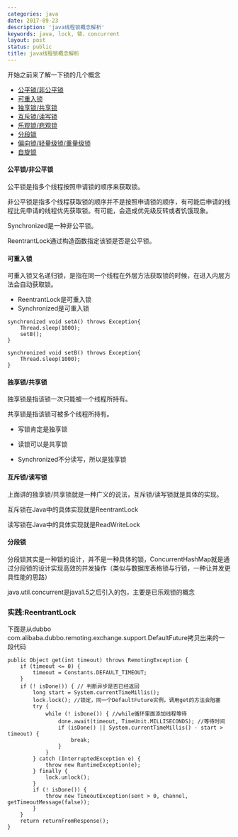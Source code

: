 ```yaml
---
categories: java
date: 2017-09-23
description: 'java线程锁概念解析'
keywords: java, lock, 锁，concurrent
layout: post
status: public
title: java线程锁概念解析
---
```


开始之前来了解一下锁的几个概念

- [公平锁/非公平锁](#公平锁/非公平锁)
- [可重入锁](#可重入锁)
- [独享锁/共享锁](#独享锁/共享锁)
- [互斥锁/读写锁](#互斥锁/读写锁)
- [乐观锁/悲观锁](#乐观锁/悲观锁)
- [分段锁](#分段锁)
- [偏向锁/轻量级锁/重量级锁](#偏向锁/轻量级锁/重量级锁)
- [自旋锁](#自旋锁)

#### 公平锁/非公平锁

公平锁是指多个线程按照申请锁的顺序来获取锁。

非公平锁是指多个线程获取锁的顺序并不是按照申请锁的顺序，有可能后申请的线程比先申请的线程优先获取锁。有可能，会造成优先级反转或者饥饿现象。

Synchronized是一种非公平锁。

ReentrantLock通过构造函数指定该锁是否是公平锁。

#### 可重入锁

可重入锁又名递归锁，是指在同一个线程在外层方法获取锁的时候，在进入内层方法会自动获取锁。

- ReentrantLock是可重入锁
- Synchronized是可重入锁
```
synchronized void setA() throws Exception{
    Thread.sleep(1000);
    setB();
}

synchronized void setB() throws Exception{
    Thread.sleep(1000);
}
```

#### 独享锁/共享锁

独享锁是指该锁一次只能被一个线程所持有。

共享锁是指该锁可被多个线程所持有。

- 写锁肯定是独享锁

- 读锁可以是共享锁

- Synchronized不分读写，所以是独享锁

#### 互斥锁/读写锁

上面讲的独享锁/共享锁就是一种广义的说法，互斥锁/读写锁就是具体的实现。

互斥锁在Java中的具体实现就是ReentrantLock

读写锁在Java中的具体实现就是ReadWriteLock

#### 分段锁

分段锁其实是一种锁的设计，并不是一种具体的锁，ConcurrentHashMap就是通过分段锁的设计实现高效的并发操作（类似与数据库表格锁与行锁，一种让并发更具性能的思路）

java.util.concurrent是java1.5之后引入的包，主要是已乐观锁的概念

### 实践:ReentrantLock

下面是从dubbo com.alibaba.dubbo.remoting.exchange.support.DefaultFuture拷贝出来的一段代码

```
public Object get(int timeout) throws RemotingException {
    if (timeout <= 0) {
        timeout = Constants.DEFAULT_TIMEOUT;
    }
    if (! isDone()) { // 判断异步是否已经返回
        long start = System.currentTimeMillis();
        lock.lock(); //锁定，同一个DefaultFuture实例，调用get的方法会阻塞
        try {
            while (! isDone()) { //while循环里面添加线程等待
                done.await(timeout, TimeUnit.MILLISECONDS); //等待时间
                if (isDone() || System.currentTimeMillis() - start > timeout) {
                    break;
                }
            }
        } catch (InterruptedException e) {
            throw new RuntimeException(e);
        } finally {
            lock.unlock();
        }
        if (! isDone()) {
            throw new TimeoutException(sent > 0, channel, getTimeoutMessage(false));
        }
    }
    return returnFromResponse();
}
```


